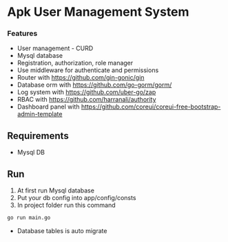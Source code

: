 # Apk User Management System

### Features

- User management - CURD
- Mysql database
- Registration, authorization, role manager
- Use middleware for authenticate and permissions
- Router with https://github.com/gin-gonic/gin
- Database orm with https://github.com/go-gorm/gorm/
- Log system with https://github.com/uber-go/zap
- RBAC with https://github.com/harranali/authority
- Dashboard panel with https://github.com/coreui/coreui-free-bootstrap-admin-template

## Requirements
- Mysql DB

## Run
1. At first run Mysql database
2. Put your db config into app/config/consts
3. In project folder run this command
```bash
go run main.go
```
* Database tables is auto migrate